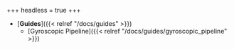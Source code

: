 +++
headless = true
+++

- [**Guides**]({{< relref "/docs/guides" >}})
    - [Gyroscopic Pipeline]({{< relref "/docs/guides/gyroscopic_pipeline" >}})